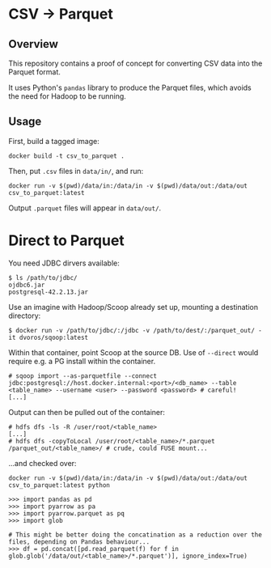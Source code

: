 # CSV -> Parquet

## Overview

This repository contains a proof of concept for converting CSV data into the Parquet format.

It uses Python's `pandas` library to produce the Parquet files, which avoids the need for Hadoop to be running.

## Usage

First, build a tagged image:
```
docker build -t csv_to_parquet .
```
Then, put `.csv` files in `data/in/`, and run:
```
docker run -v $(pwd)/data/in:/data/in -v $(pwd)/data/out:/data/out csv_to_parquet:latest
```
Output `.parquet` files will appear in `data/out/`.

# Direct to Parquet

You need JDBC dirvers available:

```
$ ls /path/to/jdbc/
ojdbc6.jar
postgresql-42.2.13.jar
```

Use an imagine with Hadoop/Scoop already set up, mounting a destination directory:

```
$ docker run -v /path/to/jdbc/:/jdbc -v /path/to/dest/:/parquet_out/ -it dvoros/sqoop:latest
```

Within that container, point Scoop at the source DB. Use of `--direct` would require e.g. a PG install within the container.

```
# sqoop import --as-parquetfile --connect jdbc:postgresql://host.docker.internal:<port>/<db_name> --table <table_name> --username <user> --password <password> # careful!
[...]
```

Output can then be pulled out of the container:

```
# hdfs dfs -ls -R /user/root/<table_name>
[...]
# hdfs dfs -copyToLocal /user/root/<table_name>/*.parquet /parquet_out/<table_name>/ # crude, could FUSE mount...
```

...and checked over:

```
docker run -v $(pwd)/data/in:/data/in -v $(pwd)/data/out:/data/out csv_to_parquet:latest python
```

```
>>> import pandas as pd
>>> import pyarrow as pa
>>> import pyarrow.parquet as pq
>>> import glob

# This might be better doing the concatination as a reduction over the files, depending on Pandas behaviour...
>>> df = pd.concat([pd.read_parquet(f) for f in glob.glob('/data/out/<table_name>/*.parquet')], ignore_index=True)
```
